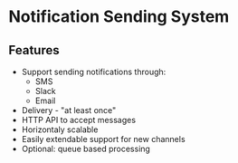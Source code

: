 # Notification Sending System

## Features
- Support sending notifications through:
  - SMS
  - Slack
  - Email
- Delivery - "at least once"
- HTTP API to accept messages
- Horizontaly scalable
- Easily extendable support for new channels
- Optional: queue based processing
